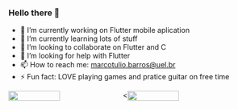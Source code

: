 ### Hello there 👋

- 🔭 I’m currently working on Flutter mobile aplication
- 🌱 I’m currently learning lots of stuff
- 👯 I’m looking to collaborate on Flutter and C
- 🤔 I’m looking for help with Flutter
- 📫 How to reach me: marcotulio.barros@uel.br
- ⚡ Fun fact: LOVE playing games and pratice guitar on free time

<div style="display: flex; flex-direction: row; align=center">
 <img class="img" style="height: auto; width: 45%;" src="https://github-readme-stats.vercel.app/api?username=marcotuiio&theme=midnight-purple&show_icons=true" />
 <
 <img class="img" style="height: auto; width: 45%;" src="https://github-readme-stats.vercel.app/api/top-langs/?username=marcotuiio&theme=midnight-purple&layout=compact" />
</div>

